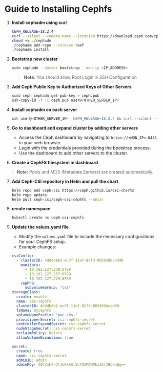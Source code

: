 # Guide to Installing Cephfs

1. **Install cephadm using curl**

   ```sh
   CEPH_RELEASE=18.2.4
   curl --silent --remote-name --location https://download.ceph.com/rpm-${CEPH_RELEASE}/el9/noarch/cephadm
   chmod +x ./cephadm
   ./cephadm add-repo --release reef
   ./cephadm install
   ```
2. **Bootstrap new cluster**

   ```sh
   sudo cephadm --docker bootstrap --mon-ip <IP_ADDRESS>
   ```
   > **Note:** You should allow Root Login in SSH Configuration

3. **Add Ceph Public Key to Authorized Keys of Other Servers**

   ```sh
   sudo ceph cephadm get-pub-key > ceph.pub
   ssh-copy-id -f -i ceph.pub user@<OTHER_SERVER_IP>
   ```
4. **Install cephadm on each server**

   ```sh
   ssh user@<OTHER_SERVER_IP> 'CEPH_RELEASE=18.2.4 && curl --silent --remote-name https://download.ceph.com/rpm-${CEPH_RELEASE}/el9/noarch/cephadm && chmod +x ./cephadm && ./cephadm add-repo --release reef && sudo ./cephadm install'
   ```
5. **Go to dashboard and expand cluster by adding other servers**

   - Access the Ceph dashboard by navigating to `https://<MON_IP>:8443` in your web browser.
   - Login with the credentials provided during the bootstrap process.
   - Use the dashboard to add other servers to the cluster.
6. **Create a CephFS filesystem in dashboard**

> **Note:** Pools and MDS (Metadata Servers) are created automatically.

7. **Add Ceph-CSI repository in Helm and pull the chart**

   ```sh
   helm repo add ceph-csi https://ceph.github.io/csi-charts
   helm repo update
   helm pull ceph-csi/ceph-csi-cephfs --untar
   ```
8. **create namespace**

   ```bash
   kubectl create ns ceph-csi-cephfs
   ```
9. **Update the values.yaml file**

   - Modify the `values.yaml` file to include the necessary configurations for your CephFS setup.
   - Example changes:

   ```yaml
   csiConfig: 
     - clusterID: 4dddb8b2-ec3f-11ef-82f3-005056bccd49
       monitors:
         - 10.192.127.239:6789
         - 10.192.127.237:6789
         - 10.192.127.229:6789
       cephFS:
         subvolumeGroup: "csi"
   storageClass:
     create: enable
     name: k8s-cephfs
     clusterID: 4dddb8b2-ec3f-11ef-82f3-005056bccd49
     fsName: mycephfs
     volumeNamePrefix: "poc-k8s-"
     provisionerSecret: csi-cephfs-secret
     controllerExpandSecret: csi-cephfs-secret
     nodeStageSecret: csi-cephfs-secret
     reclaimPolicy: Delete
     allowVolumeExpansion: true

   secret:
     create: true
     name: csi-cephfs-secret
     adminID: admin
     adminKey: AQCYoLFnJtJoAxAAlSLYQmMAHMkq1Gr3Hc3uWg==
   ```
